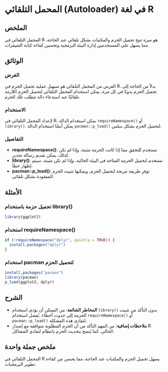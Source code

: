 <!--
Meta Description: # المحمل التلقائي (Autoloader) في لغة R ## الملخص المحمل التلقائي في R هو ميزة تتيح تحميل الحزم والمكتبات بشكل تلقائي عند الحاجة، مما يسهل على المستخد...
Meta Keywords: الحزم, استخدام, المحمل, التلقائي, library
-->

# المحمل التلقائي (Autoloader) في لغة R

## الملخص
المحمل التلقائي في R هو ميزة تتيح تحميل الحزم والمكتبات بشكل تلقائي عند الحاجة، مما يسهل على المستخدمين إدارة البيئة البرمجية وتحسين كفاءة كتابة الشيفرات.

## الوثائق
### الغرض
الغرض من المحمل التلقائي هو تسهيل عملية تحميل الحزم في R. بدلاً من الحاجة إلى تحميل الحزم يدويًا في كل مرة، يمكن استخدام المحمل التلقائي لتحميل الحزم اللازمة تلقائيًا عند استدعاء دالة تتطلب تلك الحزم.

### الاستخدام
لإعداد المحمل التلقائي في R، يمكن استخدام الدالة `requireNamespace()` أو `library()`. يمكن أيضًا استخدام الدالة `pacman::p_load()` لتحميل الحزم بشكل سلس.

### التفاصيل
- **requireNamespace()**: تستخدم للتحقق مما إذا كانت الحزمة مثبتة، وإذا لم تكن كذلك، يمكن تقديم رسالة تحذير.
- **library()**: تستخدم لتحميل الحزمة المتاحة في البيئة الحالية، وإذا لم تكن مثبتة، سيتم إظهار خطأ.
- **pacman::p_load()**: توفر طريقة مريحة لتحميل الحزم، ويمكنها تثبيت الحزم المفقودة بشكل تلقائي.

## الأمثلة
### تحميل حزمة باستخدام library()
```R
library(ggplot2)
```

### استخدام requireNamespace()
```R
if (!requireNamespace("dplyr", quietly = TRUE)) {
  install.packages("dplyr")
}
```

### استخدام pacman لتحميل الحزم
```R
install.packages("pacman")
library(pacman)
p_load(ggplot2, dplyr)
```

## الشرح
- **المخاطر الشائعة**: من الممكن أن يؤدي استخدام `library()` بدون التأكد من تثبيت الحزمة إلى حدوث أخطاء. يُفضل استخدام `requireNamespace()` أو `pacman::p_load()` لتفادي هذه المشكلة.
- **ملاحظات إضافية**: من المهم التأكد من أن الحزم المطلوبة متوافقة مع إصدار R الحالي. كما يُنصح بتحديث الحزم بانتظام لتفادي المشاكل.

## ملخص جملة واحدة
المحمل التلقائي في R يسهل تحميل الحزم والمكتبات عند الحاجة، مما يحسن من كفاءة تطوير البرمجيات.
